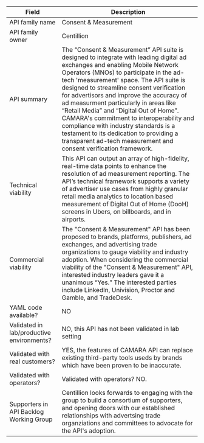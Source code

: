 | **Field** | Description | 
| ---- | ----- |
| API family name | Consent & Measurement |
| API family owner | Centillion |
| API summary | The “Consent & Measurement” API suite is designed to integrate with leading digital ad exchanges and enabling Mobile Network Operators (MNOs) to participate in the ad-tech 'measurement' space. The API suite is designed to streamline consent verification for advertisors and improve the accuracy of ad measurment particularly in areas like “Retail Media” and “Digital Out of Home”. CAMARA's commitment to interoperability and compliance with industry standards is a testament to its dedication to providing a transparent ad-tech measurement and consent verification framework.|
| Technical viability | This API can output an  array of high-fidelity, real-time data points to enhance the resolution of ad measurement reporting.  The API’s technical framework supports a variety of advertiser use cases from highly granular retail media analytics to location based measurement of Digital Out of Home (DooH) screens in Ubers, on billboards, and in airports. |
| Commercial viability | The "Consent & Measurement" API has been proposed to brands, platforms, publishers, ad exchanges, and advertising trade organizations to gauge viability and industry adoption. When considering the commercial viability of the "Consent & Measurement" API, interested industry leaders gave it a unanimous “Yes.” The interested parties include LinkedIn, Univision, Proctor and Gamble, and TradeDesk. |
| YAML code available? | NO |
| Validated in lab/productive environments? | NO, this API has not been validated in lab setting
| Validated with real customers? | YES, the features of CAMARA API can replace existing third-party tools useds by brands which have been proven to be inaccurate. 
| Validated with operators? | Validated with operators?	NO. |
| Supporters in API Backlog Working Group | Centillion looks forwards to engaging with the group to build a consortium of supporters, and opening doors with our established relationships with advertsing trade organziations and committees to advocate for the API's adoption. |

